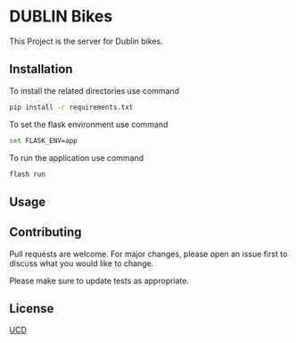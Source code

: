 # DUBLIN Bikes

This Project is the server for Dublin bikes.

## Installation

To install the related directories use command

```bash
pip install -r requirements.txt
```

To set the flask environment use command
```bash
set FLASK_ENV=app
```

To run the application use command
```bash
flash run
```

## Usage


## Contributing

Pull requests are welcome. For major changes, please open an issue first
to discuss what you would like to change.

Please make sure to update tests as appropriate.

## License

[UCD](https://www.google.com)